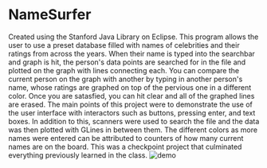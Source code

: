 # NameSurfer
Created using the Stanford Java Library on Eclipse. This program allows the user to use a preset database filled with names of celebrities and their ratings from across the years. When their name is typed into the searchbar and graph is hit, the person's data points are searched for in the file and plotted on the graph with lines connecting each. You can compare the current person on the graph with another by typing in another person's name, whose ratings are graphed on top of the pervious one in a different color. Once you are satasfied, you can hit clear and all of the graphed lines are erased. The main points of this project were to demonstrate the use of the user interface with interactors such as buttons, pressing enter, and text boxes. In addition to this, scanners were used to search the file and the data was then plotted with GLines in between them. The different colors as more names were entered can be attributed to counters of how many current names are on the board. This was a checkpoint project that culminated everything previously learned in the class.
![demo](http://justinpenguin.github.io/images/breakout1.gif "Breakout Demo")
